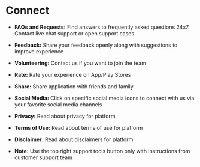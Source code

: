 # **Connect**

- **FAQs and Requests:** Find answers to frequently asked questions 24x7. Contact live chat support or open support cases
- **Feedback:** Share your feedback openly along with suggestions to improve experience
- **Volunteering:** Contact us if you want to join the team
- **Rate:** Rate your experience on App/Play Stores
- **Share:** Share application with friends and family
- **Social Media:** Click on specific social media icons to connect with us via your favorite social media channels
- **Privacy:** Read about privacy for platform
- **Terms of Use:** Read about terms of use for platform
- **Disclaimer:** Read about disclaimers for platform

- **Note:** Use the top right support tools button only with instructions from customer support team






